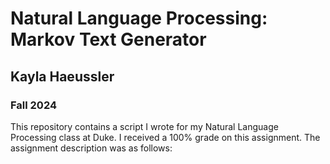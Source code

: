 # Natural Language Processing: Markov Text Generator
## Kayla Haeussler
### Fall 2024
This repository contains a script I wrote for my Natural Language Processing class at Duke. I received a 100% grade on this assignment. The assignment description was as follows:
